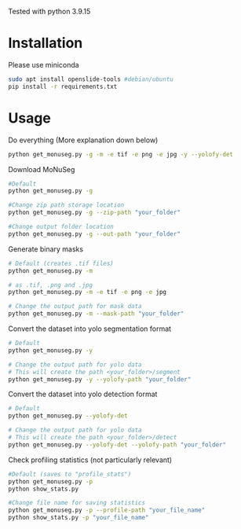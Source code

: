 Tested with python 3.9.15

# Installation
Please use miniconda
```bash
sudo apt install openslide-tools #debian/ubuntu
pip install -r requirements.txt
```

# Usage
Do everything (More explanation down below)
```bash
python get_monuseg.py -g -m -e tif -e png -e jpg -y --yolofy-det
```

Download MoNuSeg
```bash
#Default
python get_monuseg.py -g

#Change zip path storage location
python get_monuseg.py -g --zip-path "your_folder"

#Change output folder location
python get_monuseg.py -g --out-path "your_folder"
```

Generate binary masks
```bash
# Default (creates .tif files)
python get_monuseg.py -m

# as .tif, .png and .jpg
python get_monuseg.py -m -e tif -e png -e jpg

# Change the output path for mask data
python get_monuseg.py -m --mask-path "your_folder"
```

Convert the dataset into yolo segmentation format
```bash
# Default
python get_monuseg.py -y

# Change the output path for yolo data
# This will create the path <your_folder>/segment
python get_monuseg.py -y --yolofy-path "your_folder"
```

Convert the dataset into yolo detection format
```bash
# Default
python get_monuseg.py --yolofy-det

# Change the output path for yolo data
# This will create the path <your_folder>/detect
python get_monuseg.py --yolofy-det --yolofy-path "your_folder"
```

Check profiling statistics (not particularly relevant)
```bash
#Default (saves to "profile_stats")
python get_monuseg.py -p
python show_stats.py

#Change file name for saving statistics
python get_monuseg.py -p --profile-path "your_file_name"
python show_stats.py -p "your_file_name"
```